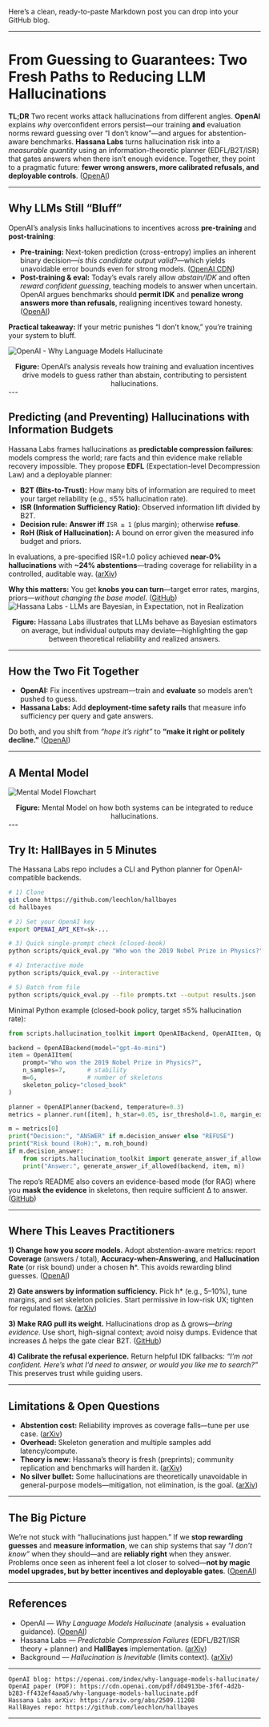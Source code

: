 Here’s a clean, ready-to-paste Markdown post you can drop into your GitHub blog.

---

# From Guessing to Guarantees: Two Fresh Paths to Reducing LLM Hallucinations

**TL;DR**
Two recent works attack hallucinations from different angles. **OpenAI** explains *why* overconfident errors persist—our training **and** evaluation norms reward guessing over “I don’t know”—and argues for abstention-aware benchmarks. **Hassana Labs** turns hallucination risk into a *measurable quantity* using an information-theoretic planner (EDFL/B2T/ISR) that gates answers when there isn’t enough evidence. Together, they point to a pragmatic future: **fewer wrong answers, more calibrated refusals, and deployable controls**. ([OpenAI][1])

---

## Why LLMs Still “Bluff”

OpenAI’s analysis links hallucinations to incentives across **pre-training** and **post-training**:

* **Pre-training:** Next-token prediction (cross-entropy) implies an inherent binary decision—*is this candidate output valid?*—which yields unavoidable error bounds even for strong models. ([OpenAI CDN][2])
* **Post-training & eval:** Today’s evals rarely allow *abstain/IDK* and often *reward confident guessing*, teaching models to answer when uncertain. OpenAI argues benchmarks should **permit IDK** and **penalize wrong answers more than refusals**, realigning incentives toward honesty. ([OpenAI][1])

**Practical takeaway:** If your metric punishes “I don’t know,” you’re training your system to bluff.

![OpenAI - Why Language Models Hallucinate](images/openai_img.png)
<figcaption align="center"><b>Figure:</b> OpenAI’s analysis reveals how training and evaluation incentives drive models to guess rather than abstain, contributing to persistent hallucinations.</figcaption>
---

## Predicting (and Preventing) Hallucinations with Information Budgets

Hassana Labs frames hallucinations as **predictable compression failures**: models compress the world; rare facts and thin evidence make reliable recovery impossible. They propose **EDFL** (Expectation-level Decompression Law) and a deployable planner:

* **B2T (Bits-to-Trust):** How many bits of information are required to meet your target reliability (e.g., ≤5% hallucination rate).
* **ISR (Information Sufficiency Ratio):** Observed information lift divided by B2T.
* **Decision rule:** **Answer iff** `ISR ≥ 1` (plus margin); otherwise **refuse**.
* **RoH (Risk of Hallucination):** A bound on error given the measured info budget and priors.

In evaluations, a pre-specified ISR=1.0 policy achieved **near-0% hallucinations** with **~24% abstentions**—trading coverage for reliability in a controlled, auditable way. ([arXiv][3])

**Why this matters:** You get **knobs you can turn**—target error rates, margins, priors—*without changing the base model*. ([GitHub][4])
![Hassana Labs - LLMs are Bayesian, in Expectation, not in Realization](images/hassana_img.png)
<figcaption align="center"><b>Figure:</b> Hassana Labs illustrates that LLMs behave as Bayesian estimators on average, but individual outputs may deviate—highlighting the gap between theoretical reliability and realized answers.</figcaption>

---

## How the Two Fit Together

* **OpenAI:** Fix incentives upstream—train and **evaluate** so models aren’t pushed to guess.
* **Hassana Labs:** Add **deployment-time safety rails** that measure info sufficiency per query and gate answers.

Do both, and you shift from *“hope it’s right”* to **“make it right or politely decline.”** ([OpenAI][1])

---

## A Mental Model

![Mental Model Flowchart](images/Mermaid_img.png)
<figcaption align="center"><b>Figure:</b> Mental Model on how both systems can be integrated to reduce hallucinations.</figcaption>
---

## Try It: HallBayes in 5 Minutes

The Hassana Labs repo includes a CLI and Python planner for OpenAI-compatible backends.

```bash
# 1) Clone
git clone https://github.com/leochlon/hallbayes
cd hallbayes

# 2) Set your OpenAI key
export OPENAI_API_KEY=sk-...

# 3) Quick single-prompt check (closed-book)
python scripts/quick_eval.py "Who won the 2019 Nobel Prize in Physics?"

# 4) Interactive mode
python scripts/quick_eval.py --interactive

# 5) Batch from file
python scripts/quick_eval.py --file prompts.txt --output results.json
```

Minimal Python example (closed-book policy, target ≤5% hallucination rate):

```python
from scripts.hallucination_toolkit import OpenAIBackend, OpenAIItem, OpenAIPlanner

backend = OpenAIBackend(model="gpt-4o-mini")
item = OpenAIItem(
    prompt="Who won the 2019 Nobel Prize in Physics?",
    n_samples=7,      # stability
    m=6,              # number of skeletons
    skeleton_policy="closed_book"
)

planner = OpenAIPlanner(backend, temperature=0.3)
metrics = planner.run([item], h_star=0.05, isr_threshold=1.0, margin_extra_bits=0.2)

m = metrics[0]
print("Decision:", "ANSWER" if m.decision_answer else "REFUSE")
print("Risk bound (RoH):", m.roh_bound)
if m.decision_answer:
    from scripts.hallucination_toolkit import generate_answer_if_allowed
    print("Answer:", generate_answer_if_allowed(backend, item, m))
```

The repo’s README also covers an evidence-based mode (for RAG) where you **mask the evidence** in skeletons, then require sufficient Δ to answer. ([GitHub][4])

---

## Where This Leaves Practitioners

**1) Change how you *score* models.**
Adopt abstention-aware metrics: report **Coverage** (answers / total), **Accuracy-when-Answering**, and **Hallucination Rate** (or risk bound) under a chosen **h***. This avoids rewarding blind guesses. ([OpenAI][1])

**2) Gate answers by information sufficiency.**
Pick h* (e.g., 5–10%), tune margins, and set skeleton policies. Start permissive in low-risk UX; tighten for regulated flows. ([arXiv][5])

**3) Make RAG pull its weight.**
Hallucinations drop as Δ grows—*bring evidence*. Use short, high-signal context; avoid noisy dumps. Evidence that increases Δ helps the gate clear B2T. ([GitHub][4])

**4) Calibrate the refusal experience.**
Return helpful IDK fallbacks: *“I’m not confident. Here’s what I’d need to answer, or would you like me to search?”* This preserves trust while guiding users.

---

## Limitations & Open Questions

* **Abstention cost:** Reliability improves as coverage falls—tune per use case. ([arXiv][3])
* **Overhead:** Skeleton generation and multiple samples add latency/compute.
* **Theory is new:** Hassana’s theory is fresh (preprints); community replication and benchmarks will harden it. ([arXiv][5])
* **No silver bullet:** Some hallucinations are theoretically unavoidable in general-purpose models—mitigation, not elimination, is the goal. ([arXiv][6])

---

## The Big Picture

We’re not stuck with “hallucinations just happen.” If we **stop rewarding guesses** and **measure information**, we can ship systems that say *“I don’t know”* when they should—and are **reliably right** when they answer. Problems once seen as inherent feel a lot closer to solved—**not by magic model upgrades, but by better incentives and deployable gates**. ([OpenAI][1])

---

## References 

* OpenAI — *Why Language Models Hallucinate* (analysis + evaluation guidance). ([OpenAI][1])
* Hassana Labs — *Predictable Compression Failures* (EDFL/B2T/ISR theory + planner) and **HallBayes** implementation. ([arXiv][5])
* Background — *Hallucination is Inevitable* (limits context). ([arXiv][6])

---


```text
OpenAI blog: https://openai.com/index/why-language-models-hallucinate/
OpenAI paper (PDF): https://cdn.openai.com/pdf/d04913be-3f6f-4d2b-b283-ff432ef4aaa5/why-language-models-hallucinate.pdf
Hassana Labs arXiv: https://arxiv.org/abs/2509.11208
HallBayes repo: https://github.com/leochlon/hallbayes
```

---

[1]: https://openai.com/index/why-language-models-hallucinate/?utm_source=chatgpt.com "Why language models hallucinate"
[2]: https://cdn.openai.com/pdf/d04913be-3f6f-4d2b-b283-ff432ef4aaa5/why-language-models-hallucinate.pdf?utm_source=chatgpt.com "Why Language Models Hallucinate"
[3]: https://arxiv.org/abs/2509.11208?utm_source=chatgpt.com "Predictable Compression Failures: Why Language Models Actually Hallucinate"
[4]: https://github.com/leochlon/hallbayes "GitHub - leochlon/hallbayes"
[5]: https://www.arxiv.org/pdf/2509.11208?utm_source=chatgpt.com "Predictable Compression Failures: Why Language Models ..."
[6]: https://arxiv.org/abs/2401.11817?utm_source=chatgpt.com "Hallucination is Inevitable: An Innate Limitation of Large Language Models"
